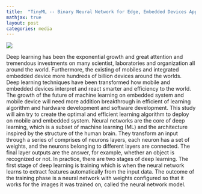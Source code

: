 ```yaml
---
title:  "TinyML -- Binary Neural Network for Edge, Embedded Devices Applications"
mathjax: true
layout: post
categories: media
---
```


<img src= "https://github.com/Nhiem/tran.github.io/blob/master/tinyml/tinyml_MCU.png?raw=true" />



Deep learning has been the exponential growth and great attention and tremendous investments on many scientist, laboratories and organization all around the world. 
Furthermore, the existing of mobiles and integrated embedded device more hundreds of billion devices around the worlds. Deep learning techniques have been transformed how mobile and embedded devices interpret and react smarter and efficiency to the world. The growth of the future of machine learning on embedded system and mobile device will need more addition breakthrough in efficient of learning algorithm and hardware development and software development. This study will aim try to create the optimal and efficient learning algorithm to deploy on mobile and embedded system. Neural networks are the core of deep learning, which is a subset of machine learning (ML) and the architecture inspired by the structure of the human brain. They transform an input through a series of comprises of neurons layers, each neuron has a set of weights, and the neurons belonging to different layers are connected. The final layer outputs are the answer, for example, whether an object is recognized or not. In practice, there are two stages of deep learning. 
The first stage of deep learning is training which is when the neural network learns to extract features automatically from the input data. 
The outcome of the training phase is a neural network with weights configured so that it works for the images it was trained on, called the neural network model. 
